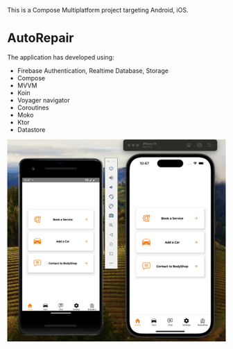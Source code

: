 This is a Compose Multiplatform project targeting Android, iOS.

# AutoRepair
The application has developed using:
- Firebase Authentication, Realtime Database, Storage
- Compose
- MVVM
- Koin
- Voyager navigator
- Coroutines
- Moko
- Ktor
- Datastore

![Screenshot](https://github.com/Lara-GH/AutoRepair/blob/master/preview.png)
